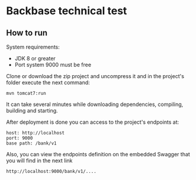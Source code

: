 # Backbase technical test

## How to run

System requirements:

- JDK 8 or greater
- Port system 9000 must be free

Clone or download the zip project and uncompress it and in the project's folder execute the next command:

```
mvn tomcat7:run
```

It can take several minutes while downloading dependencies, compiling, building and starting.

After deployment is done you can access to the project's endpoints at:

```
host: http://localhost
port: 9000
base path: /bank/v1
```

Also, you can view the endpoints definition on the embedded Swagger that you will find in the next link

```
http://localhost:9000/bank/v1/....
```